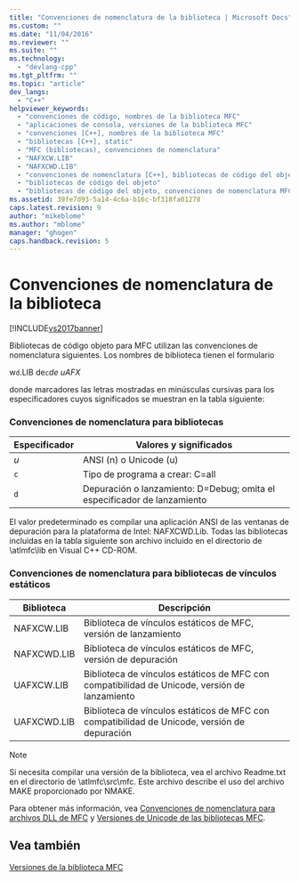 ```yaml
---
title: "Convenciones de nomenclatura de la biblioteca | Microsoft Docs"
ms.custom: ""
ms.date: "11/04/2016"
ms.reviewer: ""
ms.suite: ""
ms.technology: 
  - "devlang-cpp"
ms.tgt_pltfrm: ""
ms.topic: "article"
dev_langs: 
  - "C++"
helpviewer_keywords: 
  - "convenciones de código, nombres de la biblioteca MFC"
  - "aplicaciones de consola, versiones de la biblioteca MFC"
  - "convenciones [C++], nombres de la biblioteca MFC"
  - "bibliotecas [C++], static"
  - "MFC (bibliotecas), convenciones de nomenclatura"
  - "NAFXCW.LIB"
  - "NAFXCWD.LIB"
  - "convenciones de nomenclatura [C++], bibliotecas de código del objeto MFC"
  - "bibliotecas de código del objeto"
  - "bibliotecas de código del objeto, convenciones de nomenclatura MFC"
ms.assetid: 39fe7d93-5a14-4c6a-b16c-bf318fa01278
caps.latest.revision: 9
author: "mikeblome"
ms.author: "mblome"
manager: "ghogen"
caps.handback.revision: 5
---
```

# Convenciones de nomenclatura de la biblioteca
[!INCLUDE[vs2017banner](../assembler/inline/includes/vs2017banner.md)]

Bibliotecas de código objeto para MFC utilizan las convenciones de nomenclatura siguientes.  Los nombres de biblioteca tienen el formulario  
  
 w`d`.LIB de`c`*de uAFX*  
  
 donde marcadores las letras mostradas en minúsculas cursivas para los especificadores cuyos significados se muestran en la tabla siguiente:  
  
### Convenciones de nomenclatura para bibliotecas  
  
|Especificador|Valores y significados|  
|-------------------|----------------------------|  
|*u*|ANSI \(n\) o Unicode \(u\)|  
|`c`|Tipo de programa a crear: C\=all|  
|`d`|Depuración o lanzamiento: D\=Debug; omita el especificador de lanzamiento|  
  
 El valor predeterminado es compilar una aplicación ANSI de las ventanas de depuración para la plataforma de Intel: NAFXCWD.Lib.  Todas las bibliotecas incluidas en la tabla siguiente son archivo incluido en el directorio de \\atlmfc\\lib en Visual C\+\+ CD\-ROM.  
  
### Convenciones de nomenclatura para bibliotecas de vínculos estáticos  
  
|Biblioteca|Descripción|  
|----------------|-----------------|  
|NAFXCW.LIB|Biblioteca de vínculos estáticos de MFC, versión de lanzamiento|  
|NAFXCWD.LIB|Biblioteca de vínculos estáticos de MFC, versión de depuración|  
|UAFXCW.LIB|Biblioteca de vínculos estáticos de MFC con compatibilidad de Unicode, versión de lanzamiento|  
|UAFXCWD.LIB|Biblioteca de vínculos estáticos de MFC con compatibilidad de Unicode, versión de depuración|  
  
> [!NOTE]
>  Si necesita compilar una versión de la biblioteca, vea el archivo Readme.txt en el directorio de \\atlmfc\\src\\mfc.  Este archivo describe el uso del archivo MAKE proporcionado por NMAKE.  
  
 Para obtener más información, vea [Convenciones de nomenclatura para archivos DLL de MFC](../build/naming-conventions-for-mfc-dlls.md) y [Versiones de Unicode de las bibliotecas MFC](../mfc/unicode-in-mfc.md).  
  
## Vea también  
 [Versiones de la biblioteca MFC](../mfc/mfc-library-versions.md)
